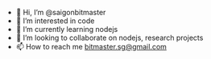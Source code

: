 - 👋 Hi, I’m @saigonbitmaster
- 👀 I’m interested in code 
- 🌱 I’m currently learning nodejs
- 💞️ I’m looking to collaborate on nodejs, research projects
- 📫 How to reach me bitmaster.sg@gmail.com
